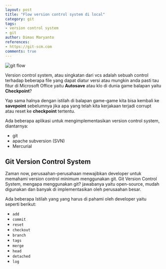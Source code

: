 ```yaml
---
layout: post
title: "Flow version control system di local"
category: git
tags: 
- version control system
- git
author: Dimas Maryanto 
references:
- https://git-scm.com
comments: true
---
```


![git flow]({{site.baseurl}}/assets/img/posts/git-flow/flow.png)

Version control system, atau singkatan dari vcs adalah sebuah control terhadap beberapa file yang dapat diatur versi atau mungkin anda pasti tau fitur di Microsoft Office yaitu **Autosave** atau klo di dunia game balapan yaitu **Checkpoint**? 

<!--more-->

Yap sama halnya dengan istilah di balapan game-game kita bisa kembali ke **savepoint** sebelumnya jika apa yang telah kita kerjakaan terjadi corrupt atau reset ke **checkpoint** tertentu.

Ada beberapa aplikasi untuk mengimplementasikan version control system, diantarnya:

- git
- apache subversion (SVN)
- Mercurial


## Git Version Control System

Zaman now, perusaahan-perusahaan mewajibkan developer untuk memahami version control minimum menggunakan git. Git Version Control System, mengapa menggunakan git? jawabanya yaitu open-source, mudah digunakan dan banyak di implementasikan oleh perusaahan besar.

Ada beberapa Istilah yang yang harus di pahami oleh developer yaitu seperti berikut:

- `add`
- `commit`
- `reset`
- `checkout`
- `branch`
- `tags`
- `merge`
- `head`
- `detached`
- `log`


